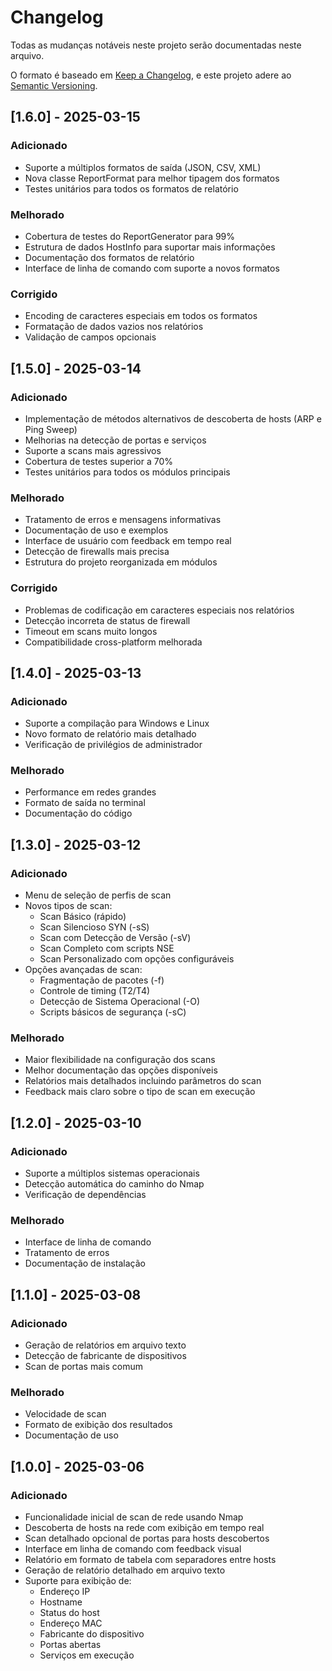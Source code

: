 # Changelog

Todas as mudanças notáveis neste projeto serão documentadas neste arquivo.

O formato é baseado em [Keep a Changelog](https://keepachangelog.com/pt-BR/1.0.0/),
e este projeto adere ao [Semantic Versioning](https://semver.org/lang/pt-BR/).

## [1.6.0] - 2025-03-15

### Adicionado

- Suporte a múltiplos formatos de saída (JSON, CSV, XML)
- Nova classe ReportFormat para melhor tipagem dos formatos
- Testes unitários para todos os formatos de relatório

### Melhorado

- Cobertura de testes do ReportGenerator para 99%
- Estrutura de dados HostInfo para suportar mais informações
- Documentação dos formatos de relatório
- Interface de linha de comando com suporte a novos formatos

### Corrigido

- Encoding de caracteres especiais em todos os formatos
- Formatação de dados vazios nos relatórios
- Validação de campos opcionais

## [1.5.0] - 2025-03-14

### Adicionado

- Implementação de métodos alternativos de descoberta de hosts (ARP e Ping Sweep)
- Melhorias na detecção de portas e serviços
- Suporte a scans mais agressivos
- Cobertura de testes superior a 70%
- Testes unitários para todos os módulos principais

### Melhorado

- Tratamento de erros e mensagens informativas
- Documentação de uso e exemplos
- Interface de usuário com feedback em tempo real
- Detecção de firewalls mais precisa
- Estrutura do projeto reorganizada em módulos

### Corrigido

- Problemas de codificação em caracteres especiais nos relatórios
- Detecção incorreta de status de firewall
- Timeout em scans muito longos
- Compatibilidade cross-platform melhorada

## [1.4.0] - 2025-03-13

### Adicionado

- Suporte a compilação para Windows e Linux
- Novo formato de relatório mais detalhado
- Verificação de privilégios de administrador

### Melhorado

- Performance em redes grandes
- Formato de saída no terminal
- Documentação do código

## [1.3.0] - 2025-03-12

### Adicionado

- Menu de seleção de perfis de scan
- Novos tipos de scan:
  - Scan Básico (rápido)
  - Scan Silencioso SYN (-sS)
  - Scan com Detecção de Versão (-sV)
  - Scan Completo com scripts NSE
  - Scan Personalizado com opções configuráveis
- Opções avançadas de scan:
  - Fragmentação de pacotes (-f)
  - Controle de timing (T2/T4)
  - Detecção de Sistema Operacional (-O)
  - Scripts básicos de segurança (-sC)

### Melhorado

- Maior flexibilidade na configuração dos scans
- Melhor documentação das opções disponíveis
- Relatórios mais detalhados incluindo parâmetros do scan
- Feedback mais claro sobre o tipo de scan em execução

## [1.2.0] - 2025-03-10

### Adicionado

- Suporte a múltiplos sistemas operacionais
- Detecção automática do caminho do Nmap
- Verificação de dependências

### Melhorado

- Interface de linha de comando
- Tratamento de erros
- Documentação de instalação

## [1.1.0] - 2025-03-08

### Adicionado

- Geração de relatórios em arquivo texto
- Detecção de fabricante de dispositivos
- Scan de portas mais comum

### Melhorado

- Velocidade de scan
- Formato de exibição dos resultados
- Documentação de uso

## [1.0.0] - 2025-03-06

### Adicionado

- Funcionalidade inicial de scan de rede usando Nmap
- Descoberta de hosts na rede com exibição em tempo real
- Scan detalhado opcional de portas para hosts descobertos
- Interface em linha de comando com feedback visual
- Relatório em formato de tabela com separadores entre hosts
- Geração de relatório detalhado em arquivo texto
- Suporte para exibição de:
  - Endereço IP
  - Hostname
  - Status do host
  - Endereço MAC
  - Fabricante do dispositivo
  - Portas abertas
  - Serviços em execução
